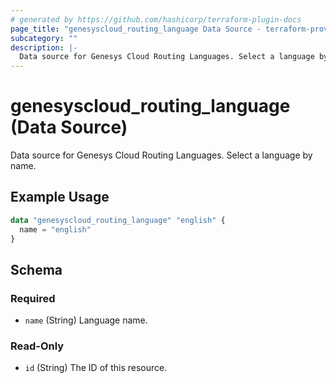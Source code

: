 ```yaml
---
# generated by https://github.com/hashicorp/terraform-plugin-docs
page_title: "genesyscloud_routing_language Data Source - terraform-provider-genesyscloud"
subcategory: ""
description: |-
  Data source for Genesys Cloud Routing Languages. Select a language by name.
---
```


# genesyscloud_routing_language (Data Source)

Data source for Genesys Cloud Routing Languages. Select a language by name.

## Example Usage

```terraform
data "genesyscloud_routing_language" "english" {
  name = "english"
}
```

<!-- schema generated by tfplugindocs -->
## Schema

### Required

- `name` (String) Language name.

### Read-Only

- `id` (String) The ID of this resource.


